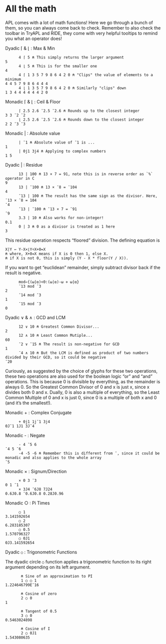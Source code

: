 # All the math

APL comes with a lot of math functions! Here we go through a bunch of them, so you can always come back to check. Remember to also check the toolbar in TryAPL and RIDE, they come with very helpful tooltips to remind you what an operator does!

Dyadic ⌈ & ⌊ : Max & Min
```apl
      4 ⌈ 5 ⍝ This simply returns the larger argument
5
      4 ⌊ 5 ⍝ This is for the smaller one
4
      4 ⌈ 1 3 5 7 9 8 6 4 2 0 ⍝ "Clips" the value of elements to a minimum
4 4 5 7 9 8 6 4 4 4
      4 ⌊ 1 3 5 7 9 8 6 4 2 0 ⍝ Similarly "clips" down
1 3 4 4 4 4 4 4 2 0
```

Monadic ⌈ & ⌊ : Ceil & Floor
```apl
      ⌈ 2.5 2.6 ¯2.5 ¯2.6 ⍝ Rounds up to the closest integer
3 3 ¯2 ¯2
      ⌊ 2.5 2.6 ¯2.5 ¯2.6 ⍝ Rounds down to the closest integer
2 2 ¯3 ¯3
```

Monadic | : Absolute value
```
      | ¯1 ⍝ Absolute value of ¯1 is ...
1
      | 0j1 3j4 ⍝ Applying to complex numbers
1 5
```

Dyadic | : Residue
```apl
      13 | 100 ⍝ 13 × 7 = 91, note this is in reverse order as `%` operator in C
9
      13 | ¯100 ⍝ 13 × ¯8 = ¯104
4
      ¯13 | 100 ⍝ The result has the same sign as the divisor. Here, ¯13 × ¯8 = 104
¯4
      ¯13 | ¯100 ⍝ ¯13 × 7 = ¯91
¯9
      3.3 | 10 ⍝ Also works for non-integer!
0.1
      0 | 3 ⍝ 0 as a divisor is treated as 1 here
3
```

This residue operation respects “floored” division. The defining equation is
```apl
X|Y ← Y-X×⌊Y÷X+0=X
⍝ where, X+0=X means if X is 0 then 1, else X.
⍝ if X is not 0, this is simply (Y - X * floor(Y / X)).
```

If you want to get “euclidean” remainder, simply subtract divisor back if the result is negative.
```apl
      mod←{(⍵|⍺)<0:(⍵|⍺)-⍵ ⋄ ⍵|⍺}
      ¯13 mod ¯3
2
      ¯14 mod ¯3
1
      ¯15 mod ¯3
0
```

Dyadic ∨ & ∧ : GCD and LCM
```apl
      12 ∨ 10 ⍝ Greatest Common Divisor...
2
      12 ∧ 10 ⍝ Least Common Mutiple...
60
      ¯2 ∨ ¯15 ⍝ The result is non-negative for GCD
1
      ¯4 ∧ 10 ⍝ But the LCM is defined as product of two numbers divided by their GCD, so it could be negative
¯20
```

Curiously, as suggested by the choice of glyphs for these two operations, these two operations are also used for the boolean logic “or” and “and” operations. This is because 0 is divisible by everything, as the remainder is always 0. So the Greatest Common Divisor of 0 and x is just x, since x divides both 0 and x. Dually, 0 is also a multiple of everything, so the Least Common Multiple of 0 and x is just 0, since 0 is a multiple of both x and 0 (and it’s the smallest!).

Monadic + : Complex Conjugate
```apl
      + 0j1 1j¯1 3j4
0J¯1 1J1 3J¯4
```

Monadic - : Negate
```apl
      - 4 ¯5 6
¯4 5 ¯6
      -4 -5 -6 ⍝ Remember this is different from ¯, since it could be monadic and also applies to the whole array
¯5
```

Monadic × : Signum/Direction
```apl
      × 0 3 ¯3
0 1 ¯1
      × 3J4 ¯6J8 7J24
0.6J0.8 ¯0.6J0.8 0.28J0.96
```

Monadic ○ : Pi Times
```apl
      ○ 1
3.141592654
      ○ 2
6.283185307
      ○ 0.5
1.570796327
      ○ 0J1
0J3.141592654
```

Dyadic `○` : Trigonometric Functions

The dyadic circle `○` function applies a trigonometric function to its right argument depending on its left argument.

```apl
       ⍝ Sine of an approximation to PI
       1 ○ ○ 1
1.224646799E¯16
       
       ⍝ Cosine of zero
       2 ○ 0
1
       
       ⍝ Tangent of 0.5
       3 ○ 0
0.5463024898

       ⍝ Cosine of I
       2 ○ 0J1
1.543080635
```
